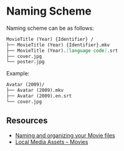 # Naming Scheme

Naming scheme can be as follows:

```md
MovieTitle (Year) {Identifier} /
├── MovieTitle (Year) {Identifier}.mkv
├── MovieTitle (Year).[language code].srt
├── cover.jpg
└── poster.jpg
```

Example:

```md
Avatar (2009)/
├── Avatar (2009).mkv
├── Avatar (2009).en.srt
└── cover.jpg
```

## Resources

- [Naming and organizing your Movie files](https://support.plex.tv/articles/naming-and-organizing-your-movie-media-files/)
- [Local Media Assets – Movies](https://support.plex.tv/articles/200220677-local-media-assets-movies/)
